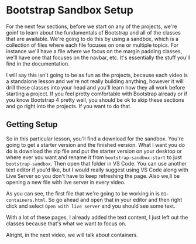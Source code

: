 # Bootstrap Sandbox Setup

For the next few sections, before we start on any of the projects, we're goinf to learn about the fundamentals of Bootstrap and all of the classes that are available. We're going to do this by using a sandbox, which is a collection of files where each file focuses on one or multiple topics. For instance we'll have a file where we focus on the margin padding classes, we'll have one that focuses on the navbar, etc. It's essentially the stuff you'll find in the documentation.

I will say this isn't going to be as fun as the projects, because each video is a standalone lesson and we're not really building anything, however it will drill these classes into your head and you'll learn how they all work before starting a project. If you feel pretty comfortable with Bootstrap already or if you know Bootstrap 4 pretty well, you should be ok to skip these sections and go right into the projects. If you want to do that.

## Getting Setup

So in this particular lesson, you'll find a download for the sandbox. You're going to get a starter version and the finished version. What I want you do do is download the zip file and put the starter version on your desktop or where ever you want and rename it from `bootstrap-sandbox-start` to just `bootstrap-sandbox`. Then open that folder in VS Code. You can use another text editor if you'd like, but I would really suggest using VS Code along with Live Server so you don't have to keep refreshing the page. Also we,ll be opening a new file with live server in every video.

As you can see, the first file that we're going to be working in is `01-containers.html`. So go ahead and open that in your editor and then right click and select `Open with live server` and you should see some text.

With a lot of these pages, I already added the text content, I just left out the classes because that's what we want to focus on.

Alright, in the next video, we will talk about containers.
